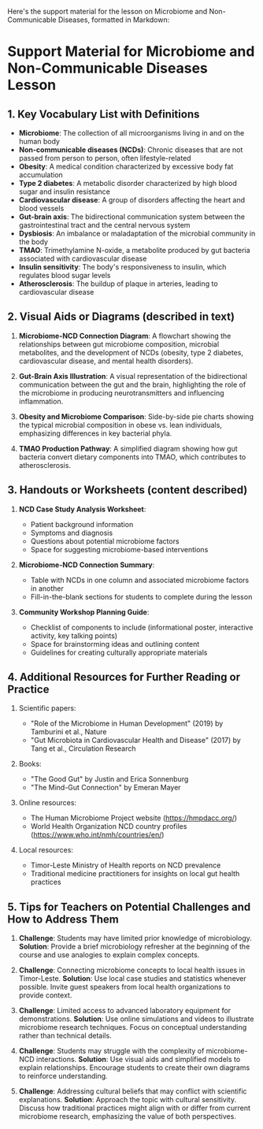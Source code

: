 Here's the support material for the lesson on Microbiome and Non-Communicable Diseases, formatted in Markdown:

# Support Material for Microbiome and Non-Communicable Diseases Lesson

## 1. Key Vocabulary List with Definitions

- **Microbiome**: The collection of all microorganisms living in and on the human body
- **Non-communicable diseases (NCDs)**: Chronic diseases that are not passed from person to person, often lifestyle-related
- **Obesity**: A medical condition characterized by excessive body fat accumulation
- **Type 2 diabetes**: A metabolic disorder characterized by high blood sugar and insulin resistance
- **Cardiovascular disease**: A group of disorders affecting the heart and blood vessels
- **Gut-brain axis**: The bidirectional communication system between the gastrointestinal tract and the central nervous system
- **Dysbiosis**: An imbalance or maladaptation of the microbial community in the body
- **TMAO**: Trimethylamine N-oxide, a metabolite produced by gut bacteria associated with cardiovascular disease
- **Insulin sensitivity**: The body's responsiveness to insulin, which regulates blood sugar levels
- **Atherosclerosis**: The buildup of plaque in arteries, leading to cardiovascular disease

## 2. Visual Aids or Diagrams (described in text)

1. **Microbiome-NCD Connection Diagram**: A flowchart showing the relationships between gut microbiome composition, microbial metabolites, and the development of NCDs (obesity, type 2 diabetes, cardiovascular disease, and mental health disorders).

2. **Gut-Brain Axis Illustration**: A visual representation of the bidirectional communication between the gut and the brain, highlighting the role of the microbiome in producing neurotransmitters and influencing inflammation.

3. **Obesity and Microbiome Comparison**: Side-by-side pie charts showing the typical microbial composition in obese vs. lean individuals, emphasizing differences in key bacterial phyla.

4. **TMAO Production Pathway**: A simplified diagram showing how gut bacteria convert dietary components into TMAO, which contributes to atherosclerosis.

## 3. Handouts or Worksheets (content described)

1. **NCD Case Study Analysis Worksheet**:
   - Patient background information
   - Symptoms and diagnosis
   - Questions about potential microbiome factors
   - Space for suggesting microbiome-based interventions

2. **Microbiome-NCD Connection Summary**:
   - Table with NCDs in one column and associated microbiome factors in another
   - Fill-in-the-blank sections for students to complete during the lesson

3. **Community Workshop Planning Guide**:
   - Checklist of components to include (informational poster, interactive activity, key talking points)
   - Space for brainstorming ideas and outlining content
   - Guidelines for creating culturally appropriate materials

## 4. Additional Resources for Further Reading or Practice

1. Scientific papers:
   - "Role of the Microbiome in Human Development" (2019) by Tamburini et al., Nature
   - "Gut Microbiota in Cardiovascular Health and Disease" (2017) by Tang et al., Circulation Research

2. Books:
   - "The Good Gut" by Justin and Erica Sonnenburg
   - "The Mind-Gut Connection" by Emeran Mayer

3. Online resources:
   - The Human Microbiome Project website (https://hmpdacc.org/)
   - World Health Organization NCD country profiles (https://www.who.int/nmh/countries/en/)

4. Local resources:
   - Timor-Leste Ministry of Health reports on NCD prevalence
   - Traditional medicine practitioners for insights on local gut health practices

## 5. Tips for Teachers on Potential Challenges and How to Address Them

1. **Challenge**: Students may have limited prior knowledge of microbiology.
   **Solution**: Provide a brief microbiology refresher at the beginning of the course and use analogies to explain complex concepts.

2. **Challenge**: Connecting microbiome concepts to local health issues in Timor-Leste.
   **Solution**: Use local case studies and statistics whenever possible. Invite guest speakers from local health organizations to provide context.

3. **Challenge**: Limited access to advanced laboratory equipment for demonstrations.
   **Solution**: Use online simulations and videos to illustrate microbiome research techniques. Focus on conceptual understanding rather than technical details.

4. **Challenge**: Students may struggle with the complexity of microbiome-NCD interactions.
   **Solution**: Use visual aids and simplified models to explain relationships. Encourage students to create their own diagrams to reinforce understanding.

5. **Challenge**: Addressing cultural beliefs that may conflict with scientific explanations.
   **Solution**: Approach the topic with cultural sensitivity. Discuss how traditional practices might align with or differ from current microbiome research, emphasizing the value of both perspectives.